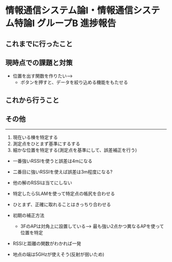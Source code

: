 # 情報通信システム論Ⅰ・情報通信システム特論Ⅰ グループB 進捗報告

## これまでに行ったこと

## 現時点での課題と対策

- 位置を出す関数を作りたい--> 
    - ボタンを押すと、データを絞り込める機能をもたせる
## これから行うこと

## その他



----

1. 現在いる棟を特定する
1. 測定点をひとまず基準にするする
1. 細かな位置を特定する(測定点を基準にして、誤差補正を行う)

- 一番強いRSSIを使うと誤差は4mになる
- 二番目に強いRSSIを使えば誤差は3m程度になる?
- 他の解のRSSIは当てにしない
- 特定したらSLAMを使って特定点の帳尻を合わせる


- ひとまず、正確に取れることはきっちり合わせる
- 初期の補正方法
    - 3FのAPは対角上に設置している--> 最も強い2点かつ異なるAPを使って位置を特定
- RSSIと距離の関数がわかれば一発
- 地点の端は5GHzが使えそう(反射が弱いため)